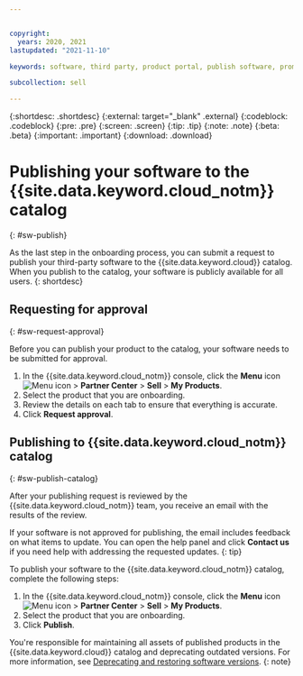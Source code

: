 ```yaml
---


copyright:
  years: 2020, 2021
lastupdated: "2021-11-10"

keywords: software, third party, product portal, publish software, promote software, partner portal, partners, sellers

subcollection: sell

---
```


{:shortdesc: .shortdesc}
{:external: target="_blank" .external}
{:codeblock: .codeblock}
{:pre: .pre}
{:screen: .screen}
{:tip: .tip}
{:note: .note}
{:beta: .beta}
{:important: .important}
{:download: .download}

# Publishing your software to the {{site.data.keyword.cloud_notm}} catalog
{: #sw-publish}

As the last step in the onboarding process, you can submit a request to publish your third-party software to the {{site.data.keyword.cloud}} catalog. When you publish to the catalog, your software is publicly available for all users. 
{: shortdesc}

## Requesting for approval
{: #sw-request-approval}

Before you can publish your product to the catalog, your software needs to be submitted for approval.

1. In the {{site.data.keyword.cloud_notm}} console, click the **Menu** icon ![Menu icon](../icons/icon_hamburger.svg "Menu") > **Partner Center** > **Sell** > **My Products**.
1. Select the product that you are onboarding.
1. Review the details on each tab to ensure that everything is accurate. 
1. Click **Request approval**.

## Publishing to {{site.data.keyword.cloud_notm}} catalog
{: #sw-publish-catalog}

After your publishing request is reviewed by the {{site.data.keyword.cloud_notm}} team, you receive an email with the results of the review. 

If your software is not approved for publishing, the email includes feedback on what items to update. You can open the help panel and click **Contact us** if you need help with addressing the requested updates. 
{: tip}

To publish your software to the {{site.data.keyword.cloud_notm}} catalog, complete the following steps:

1. In the {{site.data.keyword.cloud_notm}} console, click the **Menu** icon ![Menu icon](../icons/icon_hamburger.svg "Menu") > **Partner Center** > **Sell** > **My Products**.
1. Select the product that you are onboarding.
1. Click **Publish**.

You're responsible for maintaining all assets of published products in the {{site.data.keyword.cloud}} catalog and deprecating outdated versions. For more information, see [Deprecating and restoring software versions](/docs/account?topic=account-dep-restore). 
{: note}
